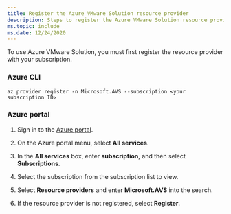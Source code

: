 ```yaml
---
title: Register the Azure VMware Solution resource provider
description: Steps to register the Azure VMware Solution resource provider.
ms.topic: include
ms.date: 12/24/2020
---
```


<!-- Used in deploy-azure-vmware-solution.md and tutorial-create-private-cloud.md -->

To use Azure VMware Solution, you must first register the resource provider with your subscription.  

### Azure CLI 

```azurecli-interactive
az provider register -n Microsoft.AVS --subscription <your subscription ID>
```


### Azure portal
 
1. Sign in to the [Azure portal](https://portal.azure.com).

1. On the Azure portal menu, select **All services**.

1. In the **All services** box, enter **subscription**, and then select **Subscriptions**.

1. Select the subscription from the subscription list to view.

1. Select **Resource providers** and enter **Microsoft.AVS** into the search. 
 
1. If the resource provider is not registered, select **Register**.